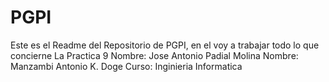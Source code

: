 # PGPI
Este es el Readme del Repositorio de PGPI, en el voy a trabajar todo lo que concierne La Practica 9 
Nombre: Jose Antonio Padial Molina
Nombre: Manzambi Antonio K. Doge
Curso: Inginieria Informatica
